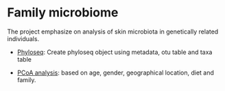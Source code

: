 # Family microbiome
The project emphasize on analysis of skin microbiota in genetically related individuals.

* [Phyloseq](Phyloseq.Rmd): Create phyloseq object using metadata, otu table and taxa table

* [PCoA analysis](Family_microbiome/code/work/PCoA.md): based on age, gender, geographical location, diet and family.
